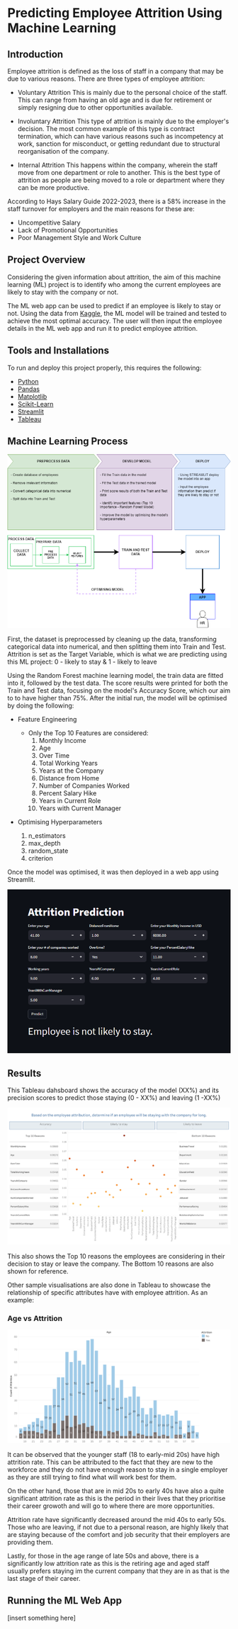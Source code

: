 # Predicting Employee Attrition Using Machine Learning

## Introduction
Employee attrition is defined as the loss of staff in a company that may be due to various reasons. 
There are three types of employee attrition: 
* Voluntary Attrition
    This is mainly due to the personal choice of the staff. This can range from having an old age and is due for retirement or simply resigning due to other opportunities available.

* Involuntary Attrition
    This type of attrition is mainly due to the employer's decision. The most common example of this type is contract termination, which can have various reasons such as incompetency at work, sanction for misconduct, or getting redundant due to structural reorganisation of the company.
    
* Internal Attrition
    This happens within the company, wherein the staff move from one department or role to another. This is the best type of attrition as people are being moved to a role or department where they can be more productive. 

According to Hays Salary Guide 2022-2023, there is a 58% increase in the staff turnover for employers and the main reasons for these are:
* Uncompetitive Salary 
* Lack of Promotional Opportunities
* Poor Management Style and Work Culture

## Project Overview
Considering the given information about attrition, the aim of this machine learning (ML) project is to identify who among the current employees are likely to stay with the company or not. 

The ML web app can be used to predict if an employee is likely to stay or not. Using the data from [Kaggle](https://www.kaggle.com/datasets/pavansubhasht/ibm-hr-analytics-attrition-dataset), the ML model will be trained and tested to achieve the most optimal accuracy. The user will then input the employee details in the ML web app and run it to predict employee attrition. 

## Tools and Installations
To run and deploy this project properly, this requires the following:
- [Python](https://www.python.org/)
- [Pandas](http://pandas.pydata.org/)
- [Matplotlib](http://matplotlib.org/)
- [Scikit-Learn](http://scikit-learn.org/stable/)
- [Streamlit](https://streamlit.io/)
- [Tableau](https://www.tableau.com/)

## Machine Learning Process
![Solution Diagram Architect](Images/soln_arch_diagram.png)

First, the dataset is preprocessed by cleaning up the data, transforming categorical data into numerical, and then splitting them into Train and Test. Attrition is set as the Target Variable, which is what we are predicting using this ML project: 0 - likely to stay & 1 - likely to leave 

Using the Random Forest machine learning model, the train data are fitted into it, followed by the test data. The score results were printed for both the Train and Test data, focusing on the model's Accuracy Score, which our aim to to have higher than 75%. After the initial run, the model will be optimised by doing the following:
* Feature Engineering
    * Only the Top 10 Features are considered:
        1. Monthly Income 
        2. Age
        3. Over Time
        4. Total Working Years
        5. Years at the Company
        6. Distance from Home
        7. Number of Companies Worked
        8. Percent Salary Hike
        9. Years in Current Role
        10. Years with Current Manager

* Optimising Hyperparameters
    1. n_estimators
    2. max_depth
    3. random_state
    4. criterion

Once the model was optimised, it was then deployed in a web app using Streamlit.

![ML Web App](Images/app_model.png)


## Results
This Tableau dahsboard shows the accuracy of the model (XX%) and its precision scores to predict those staying (0 - XX%) and leaving (1 -XX%)

![Tableau](Images/tableau_dashboard.png)

This also shows the Top 10 reasons the employees are considering in their decision to stay or leave the company. The Bottom 10 reasons are also shown for reference.

Other sample visualisations are also done in Tableau to showcase the relationship of specific attributes have with employee attrition. As an example:

### Age vs Attrition
![age](Images/age.png)

It can be observed that the younger staff (18 to early-mid 20s) have high attrition rate. This can be attributed to the fact that they are new to the workforce and they do not have enough reason to stay in a single employer as they are still trying to find what will work best for them. 

On the other hand, those that are in mid 20s to early 40s have also a quite significant attrition rate as this is the period in their lives that they prioritise their career growoth and will go to where there are more opportunities.

 Attrition rate have significantly decreased around the mid 40s to early 50s. Those who are leaving, if not due to a personal reason, are highly likely that are staying because of the comfort and job security that their employers are providing them.

 Lastly, for those in the age range of late 50s and above, there is a significantly low attrition rate as this is the retiring age and aged staff usually prefers staying im the current company that they are in as that is the last stage of their career.

## Running the ML Web App
[insert something here]



